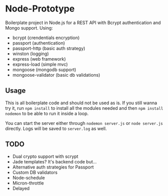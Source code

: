 Node-Prototype
==============

Boilerplate project in Node.js for a REST API with Bcrypt authentication and Mongo support. Using:

- bcrypt (crendentials encryption)
- passport (authentication)
- passport-http (basic auth strategy)
- winston (logging)
- express (web framework)
- express-load (simple mvc)
- mongoose (mongodb support)
- mongoose-validator (basic db validations)

Usage
-----

This is all boilerplate code and should not be used as is. If you still wanna try it, run `npm install` to install all the modules needed and then `npm install nodemon` to be able to run it inside a loop.

You can start the server either through `nodemon server.js` or `node server.js` directly. Logs will be saved to `server.log` as well.

TODO
----

- Dual crypto support with scrypt
- Jade templates? It's backend code but...
- Alternative auth strategies for Passport
- Custom DB validators
- Node-schedule
- Micron-throttle
- Delayed
